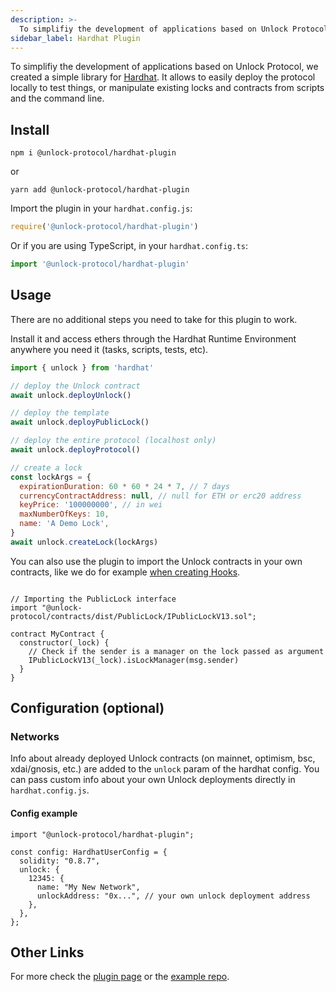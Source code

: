 ```yaml
---
description: >-
  To simplifiy the development of applications based on Unlock Protocol, we created a simple library for Hardhat. It allows to easily deploy the protocol locally to test things, or manipulate existing locks and contracts from scripts and the command line.
sidebar_label: Hardhat Plugin
---
```


To simplifiy the development of applications based on Unlock Protocol, we created a simple library for [Hardhat](https://hardhat.org/). It allows to easily deploy the protocol locally to test things, or manipulate existing locks and contracts from scripts and the command line.

## Install

```shell
npm i @unlock-protocol/hardhat-plugin
```

or

```shell
yarn add @unlock-protocol/hardhat-plugin
```

Import the plugin in your `hardhat.config.js`:

```js
require('@unlock-protocol/hardhat-plugin')
```

Or if you are using TypeScript, in your `hardhat.config.ts`:

```ts
import '@unlock-protocol/hardhat-plugin'
```

## Usage

There are no additional steps you need to take for this plugin to work.

Install it and access ethers through the Hardhat Runtime Environment anywhere
you need it (tasks, scripts, tests, etc).

```js
import { unlock } from 'hardhat'

// deploy the Unlock contract
await unlock.deployUnlock()

// deploy the template
await unlock.deployPublicLock()

// deploy the entire protocol (localhost only)
await unlock.deployProtocol()

// create a lock
const lockArgs = {
  expirationDuration: 60 * 60 * 24 * 7, // 7 days
  currencyContractAddress: null, // null for ETH or erc20 address
  keyPrice: '100000000', // in wei
  maxNumberOfKeys: 10,
  name: 'A Demo Lock',
}
await unlock.createLock(lockArgs)
```

You can also use the plugin to import the Unlock contracts in your own contracts, like we do for example [when creating Hooks](../tutorials/smart-contracts/using-unlock-in-other-contracts.md).

```solidity

// Importing the PublicLock interface
import "@unlock-protocol/contracts/dist/PublicLock/IPublicLockV13.sol";

contract MyContract {
  constructor(_lock) {
    // Check if the sender is a manager on the lock passed as argument
    IPublicLockV13(_lock).isLockManager(msg.sender)
  }
}

```

## Configuration (optional)

### Networks

Info about already deployed Unlock contracts (on mainnet, optimism, bsc, xdai/gnosis, etc.) are added to the `unlock` param of the hardhat config. You can pass custom info about your own Unlock deployments directly in `hardhat.config.js`.

#### Config example

```solidity
import "@unlock-protocol/hardhat-plugin";

const config: HardhatUserConfig = {
  solidity: "0.8.7",
  unlock: {
    12345: {
      name: "My New Network",
      unlockAddress: "0x...", // your own unlock deployment address
    },
  },
};
```

## Other Links

For more check the [plugin page](https://github.com/unlock-protocol/unlock/tree/master/packages/hardhat-plugin) or the [example repo](https://github.com/unlock-protocol/hardhat-plugin-example).
